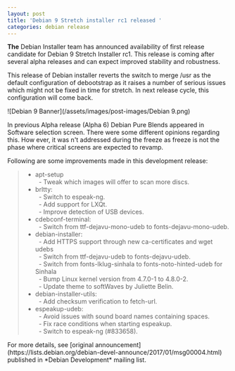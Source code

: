 ```yaml
---
layout: post
title: 'Debian 9 Stretch installer rc1 released '
categories: debian release
---
```


**The** Debian Installer team has announced availability of first release candidate for 
Debian 9 Stretch Installer rc1. This release is coming after several alpha releases and 
can expect improved stability and robustness.

This release of Debian installer reverts the switch to merge /usr as the default configuration 
of debootstrap as it raises a number of serious issues which might not be fixed in time 
for stretch. In next release cycle, this configuration will come back.

![Debian 9 Banner](/assets/images/post-images/Debian 9.png)

In previous Alpha release (Alpha 6) Debian Pure Blends appeared in Software selection 
screen. There were some different opinions regarding this. How ever, it was n't addressed 
during the freeze as freeze is not the phase where critical screens are expected to revamp.

Following are some improvements made in this development release: 
<blockquote>
<ul style="text-align: left;">
<li>apt-setup
<br>&nbsp; - Tweak which images will offer to scan more discs.</li>
<li>brltty:<br>&nbsp; - Switch to espeak-ng.<br>&nbsp; - Add support for LXQt.<br>&nbsp; - Improve detection of USB devices.</li>
<li>cdebconf-terminal:<br>&nbsp; - Switch from ttf-dejavu-mono-udeb to fonts-dejavu-mono-udeb.</li>
<li>debian-installer:<br>&nbsp; - Add HTTPS support through new ca-certificates and wget udebs<br>&nbsp; - Switch from ttf-dejavu-udeb to fonts-dejavu-udeb.<br>&nbsp; - Switch from fonts-lklug-sinhala to fonts-noto-hinted-udeb for Sinhala<br>&nbsp; - Bump Linux kernel version from 4.7.0-1 to 4.8.0-2.<br>&nbsp; - Update theme to softWaves by Juliette Belin.</li>
<li>debian-installer-utils:<br>&nbsp; - Add checksum verification to fetch-url.</li>
<li>espeakup-udeb:<br>&nbsp; - Avoid issues with sound board names containing spaces.<br>&nbsp; - Fix race conditions when starting espeakup.<br>&nbsp; - Switch to espeak-ng (#833658).
</li>
</ul>
</blockquote>
For more details, see [original announcement](https://lists.debian.org/debian-devel-announce/2017/01/msg00004.html) published in *Debian Development* mailing list. 